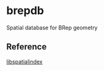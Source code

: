 # brepdb

Spatial database for BRep geometry

## Reference

[libspatialindex](https://github.com/libspatialindex/libspatialindex/)
